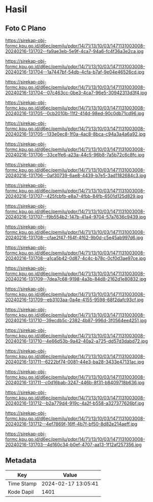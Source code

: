 # Hasil

## Foto C Plano

https://sirekap-obj-formc.kpu.go.id/d6ec/pemilu/pdpr/14/71/13/10/03/1471131003008-20240216-131702--fa9ae3eb-5e9f-4ca7-94a6-fc4f36a3e2ca.jpg

https://sirekap-obj-formc.kpu.go.id/d6ec/pemilu/pdpr/14/71/13/10/03/1471131003008-20240216-131704--1a7447bf-54db-4cfa-b7af-9e04e46526cd.jpg

https://sirekap-obj-formc.kpu.go.id/d6ec/pemilu/pdpr/14/71/13/10/03/1471131003008-20240216-131704--07c463cc-0be3-4ca7-96e5-30942313d3f4.jpg

https://sirekap-obj-formc.kpu.go.id/d6ec/pemilu/pdpr/14/71/13/10/03/1471131003008-20240216-131705--0cb2010b-11f2-414d-98ed-90c0db71cd96.jpg

https://sirekap-obj-formc.kpu.go.id/d6ec/pemilu/pdpr/14/71/13/10/03/1471131003008-20240216-131705--133e0ec8-1f0a-4ac8-8bca-c94a3a4a6a92.jpg

https://sirekap-obj-formc.kpu.go.id/d6ec/pemilu/pdpr/14/71/13/10/03/1471131003008-20240216-131706--33ce1fe6-a23a-44c5-96b8-7a5b72c6c8fc.jpg

https://sirekap-obj-formc.kpu.go.id/d6ec/pemilu/pdpr/14/71/13/10/03/1471131003008-20240216-131706--0af30739-6ae8-4439-b7e5-3ad1182684c3.jpg

https://sirekap-obj-formc.kpu.go.id/d6ec/pemilu/pdpr/14/71/13/10/03/1471131003008-20240216-131707--425fcbfb-e8a7-4fbb-84fb-6501d125d829.jpg

https://sirekap-obj-formc.kpu.go.id/d6ec/pemilu/pdpr/14/71/13/10/03/1471131003008-20240216-131707--f9b554b2-147b-41a4-9704-57a7636c9439.jpg

https://sirekap-obj-formc.kpu.go.id/d6ec/pemilu/pdpr/14/71/13/10/03/1471131003008-20240216-131708--cfae2f47-f64f-4f62-9b0d-c5e45ab997d6.jpg

https://sirekap-obj-formc.kpu.go.id/d6ec/pemilu/pdpr/14/71/13/10/03/1471131003008-20240216-131708--a1ca5b42-0d87-4c4c-b78c-0cf0d3ae97ce.jpg

https://sirekap-obj-formc.kpu.go.id/d6ec/pemilu/pdpr/14/71/13/10/03/1471131003008-20240216-131709--7dea7c68-9198-4a3b-84d8-2162d1e80832.jpg

https://sirekap-obj-formc.kpu.go.id/d6ec/pemilu/pdpr/14/71/13/10/03/1471131003008-20240216-131709--eb3103aa-0a4e-4155-9598-68f2dafc93cf.jpg

https://sirekap-obj-formc.kpu.go.id/d6ec/pemilu/pdpr/14/71/13/10/03/1471131003008-20240216-131710--39ecdb5c-2382-4b87-996d-3f0564ee4251.jpg

https://sirekap-obj-formc.kpu.go.id/d6ec/pemilu/pdpr/14/71/13/10/03/1471131003008-20240216-131710--4e66d53b-9a42-40a2-a725-dd57d3dabd72.jpg

https://sirekap-obj-formc.kpu.go.id/d6ec/pemilu/pdpr/14/71/13/10/03/1471131003008-20240216-131711--6222bf74-0081-44e3-ba28-3433e47131ac.jpg

https://sirekap-obj-formc.kpu.go.id/d6ec/pemilu/pdpr/14/71/13/10/03/1471131003008-20240216-131711--c0d16bab-3247-446b-8f31-b8409718b636.jpg

https://sirekap-obj-formc.kpu.go.id/d6ec/pemilu/pdpr/14/71/13/10/03/1471131003008-20240216-131712--b2a779d4-919c-4a2f-b558-a327377626bf.jpg

https://sirekap-obj-formc.kpu.go.id/d6ec/pemilu/pdpr/14/71/13/10/03/1471131003008-20240216-131712--4ef7869f-16ff-4b7f-bf50-8d82e214aeff.jpg

https://sirekap-obj-formc.kpu.go.id/d6ec/pemilu/pdpr/14/71/13/10/03/1471131003008-20240216-131703--4d160c34-b0ef-4707-aa13-1f12af257356.jpg


## Metadata

| Key        | Value               |
| ---------- | ------------------- |
| Time Stamp | 2024-02-17 13:05:41 |
| Kode Dapil | 1401                |



